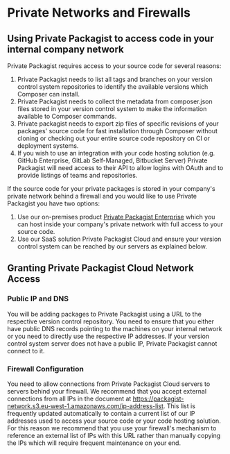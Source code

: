 # Private Networks and Firewalls
## Using Private Packagist to access code in your internal company network

Private Packagist requires access to your source code for several reasons:

1. Private Packagist needs to list all tags and branches on your version control system repositories to identify the available versions which Composer can install.
1. Private Packagist needs to collect the metadata from composer.json files stored in your version control system to make the information available to Composer commands.
1. Private packagist needs to export zip files of specific revisions of your packages' source code for fast installation through Composer without cloning or checking out your entire source code repository on CI or deployment systems.
1. If you wish to use an integration with your code hosting solution (e.g. GitHub Enterprise, GitLab Self-Managed, Bitbucket Server) Private Packagist will need access to their API to allow logins with OAuth and to provide listings of teams and repositories.

If the source code for your private packages is stored in your company's private network behind a firewall and you would like to use Private Packagist you have two options:

1. Use our on-premises product [Private Packagist Enterprise](https://packagist.com/enterprise) which you can host inside your company's private network with full access to your source code.
1. Use our SaaS solution Private Packagist Cloud and ensure your version control system can be reached by our servers as explained below.

## Granting Private Packagist Cloud Network Access

### Public IP and DNS
You will be adding packages to Private Packagist using a URL to the respective version control repository. You need to ensure that you either have public DNS records pointing to the machines on your internal network or you need to directly use the respective IP addresses. If your version control system server does not have a public IP, Private Packagist cannot connect to it.

### Firewall Configuration
You need to allow connections from Private Packagist Cloud servers to servers behind your firewall. We recommend that you accept external connections from all IPs in the document at <https://packagist-network.s3.eu-west-1.amazonaws.com/ip-address-list>. This list is frequently updated automatically to contain a current list of our IP addresses used to access your source code or your code hosting solution. For this reason we recommend that you use your firewall's mechanism to reference an external list of IPs with this URL rather than manually copying the IPs which will require frequent maintenance on your end.
